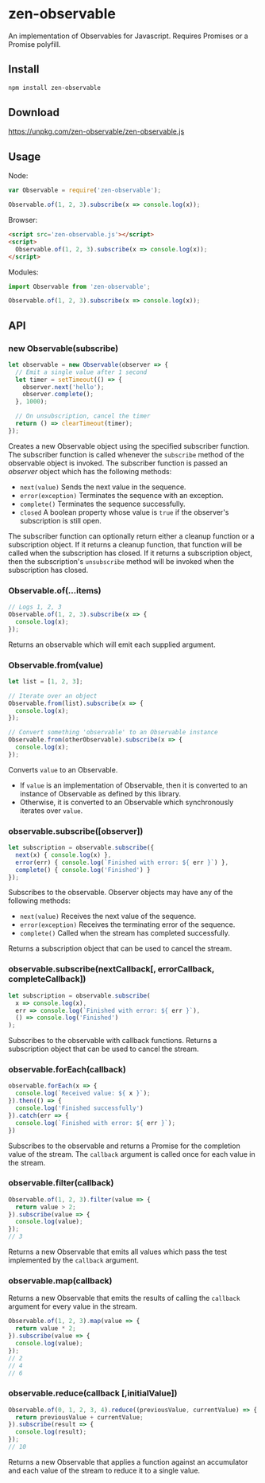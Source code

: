 # zen-observable

An implementation of Observables for Javascript. Requires Promises or a Promise polyfill.

## Install

```sh
npm install zen-observable
```

## Download

https://unpkg.com/zen-observable/zen-observable.js

## Usage

Node:

```js
var Observable = require('zen-observable');

Observable.of(1, 2, 3).subscribe(x => console.log(x));
```

Browser:

```html
<script src='zen-observable.js'></script>
<script>
  Observable.of(1, 2, 3).subscribe(x => console.log(x));
</script>
```

Modules:

```js
import Observable from 'zen-observable';

Observable.of(1, 2, 3).subscribe(x => console.log(x));
```

## API

### new Observable(subscribe)

```js
let observable = new Observable(observer => {
  // Emit a single value after 1 second
  let timer = setTimeout(() => {
    observer.next('hello');
    observer.complete();
  }, 1000);

  // On unsubscription, cancel the timer
  return () => clearTimeout(timer);
});
```

Creates a new Observable object using the specified subscriber function.  The subscriber function is called whenever the `subscribe` method of the observable object is invoked.  The subscriber function is passed an *observer* object which has the following methods:

- `next(value)` Sends the next value in the sequence.
- `error(exception)` Terminates the sequence with an exception.
- `complete()` Terminates the sequence successfully.
- `closed` A boolean property whose value is `true` if the observer's subscription is still open.

The subscriber function can optionally return either a cleanup function or a subscription object.  If it returns a cleanup function, that function will be called when the subscription has closed.  If it returns a subscription object, then the subscription's `unsubscribe` method will be invoked when the subscription has closed.

### Observable.of(...items)

```js
// Logs 1, 2, 3
Observable.of(1, 2, 3).subscribe(x => {
  console.log(x);
});
```

Returns an observable which will emit each supplied argument.

### Observable.from(value)

```js
let list = [1, 2, 3];

// Iterate over an object
Observable.from(list).subscribe(x => {
  console.log(x);
});
```

```js
// Convert something 'observable' to an Observable instance
Observable.from(otherObservable).subscribe(x => {
  console.log(x);
});
```

Converts `value` to an Observable.

- If `value` is an implementation of Observable, then it is converted to an instance of Observable as defined by this library.
- Otherwise, it is converted to an Observable which synchronously iterates over `value`.

### observable.subscribe([observer])

```js
let subscription = observable.subscribe({
  next(x) { console.log(x) },
  error(err) { console.log(`Finished with error: ${ err }`) },
  complete() { console.log('Finished') }
});
```

Subscribes to the observable.  Observer objects may have any of the following methods:

- `next(value)` Receives the next value of the sequence.
- `error(exception)` Receives the terminating error of the sequence.
- `complete()` Called when the stream has completed successfully.

Returns a subscription object that can be used to cancel the stream.

### observable.subscribe(nextCallback[, errorCallback, completeCallback])

```js
let subscription = observable.subscribe(
  x => console.log(x),
  err => console.log(`Finished with error: ${ err }`),
  () => console.log('Finished')
);
```

Subscribes to the observable with callback functions. Returns a subscription object that can be used to cancel the stream.

### observable.forEach(callback)

```js
observable.forEach(x => {
  console.log(`Received value: ${ x }`);
}).then(() => {
  console.log('Finished successfully')
}).catch(err => {
  console.log(`Finished with error: ${ err }`);
})
```

Subscribes to the observable and returns a Promise for the completion value of the stream.  The `callback` argument is called once for each value in the stream.

### observable.filter(callback)

```js
Observable.of(1, 2, 3).filter(value => {
  return value > 2;
}).subscribe(value => {
  console.log(value);
});
// 3
```

Returns a new Observable that emits all values which pass the test implemented by the `callback` argument.

### observable.map(callback)

Returns a new Observable that emits the results of calling the `callback` argument for every value in the stream.

```js
Observable.of(1, 2, 3).map(value => {
  return value * 2;
}).subscribe(value => {
  console.log(value);
});
// 2
// 4
// 6
```

### observable.reduce(callback [,initialValue])

```js
Observable.of(0, 1, 2, 3, 4).reduce((previousValue, currentValue) => {
  return previousValue + currentValue;
}).subscribe(result => {
  console.log(result);
});
// 10
```

Returns a new Observable that applies a function against an accumulator and each value of the stream to reduce it to a single value.
